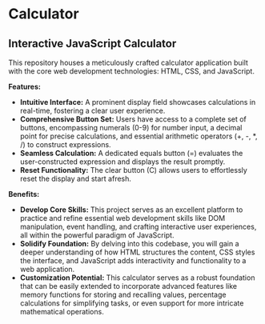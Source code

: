 # Calculator
## Interactive JavaScript Calculator

This repository houses a meticulously crafted calculator application built with the core web development technologies: HTML, CSS, and JavaScript. 

**Features:**

* **Intuitive Interface:** A prominent display field showcases calculations in real-time, fostering a clear user experience.
* **Comprehensive Button Set:** Users have access to a complete set of buttons, encompassing numerals (0-9) for number input, a decimal point for precise calculations, and essential arithmetic operators (+, -, *, /) to construct expressions.
* **Seamless Calculation:** A dedicated equals button (=) evaluates the user-constructed expression and displays the result promptly.
* **Reset Functionality:** The clear button (C) allows users to effortlessly reset the display and start afresh.

**Benefits:**

* **Develop Core Skills:** This project serves as an excellent platform to practice and refine essential web development skills like DOM manipulation, event handling, and crafting interactive user experiences, all within the powerful paradigm of JavaScript.
* **Solidify Foundation:** By delving into this codebase, you will gain a deeper understanding of how HTML structures the content, CSS styles the interface, and JavaScript adds interactivity and functionality to a web application.
* **Customization Potential:** This calculator serves as a robust foundation that can be easily extended to incorporate advanced features like memory functions for storing and recalling values, percentage calculations for simplifying tasks, or even support for more intricate mathematical operations.
